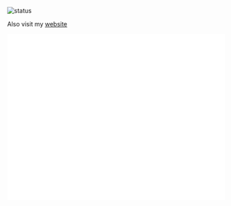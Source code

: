 ![status](https://img.shields.io/badge/status-tired-8A2BE2)

Also visit my [website](https://noah.next-systems.de/)

![Metrics](https://raw.githubusercontent.com/onlyjstn/onlyjstn/main/github-metrics.svg)
